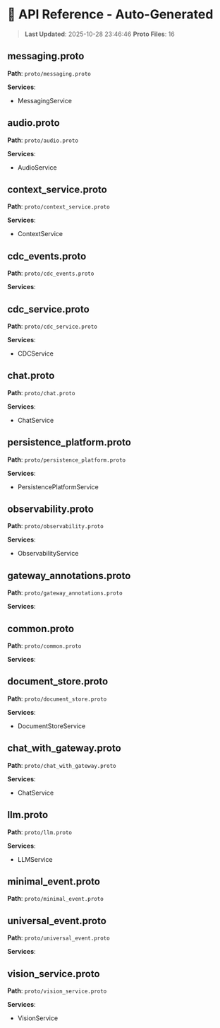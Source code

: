 # 📡 API Reference - Auto-Generated

> **Last Updated**: 2025-10-28 23:46:46
> **Proto Files**: 16

## messaging.proto

**Path**: `proto/messaging.proto`

**Services**:
- MessagingService

## audio.proto

**Path**: `proto/audio.proto`

**Services**:
- AudioService

## context_service.proto

**Path**: `proto/context_service.proto`

**Services**:
- ContextService

## cdc_events.proto

**Path**: `proto/cdc_events.proto`

**Services**:

## cdc_service.proto

**Path**: `proto/cdc_service.proto`

**Services**:
- CDCService

## chat.proto

**Path**: `proto/chat.proto`

**Services**:
- ChatService

## persistence_platform.proto

**Path**: `proto/persistence_platform.proto`

**Services**:
- PersistencePlatformService

## observability.proto

**Path**: `proto/observability.proto`

**Services**:
- ObservabilityService

## gateway_annotations.proto

**Path**: `proto/gateway_annotations.proto`

**Services**:

## common.proto

**Path**: `proto/common.proto`

**Services**:

## document_store.proto

**Path**: `proto/document_store.proto`

**Services**:
- DocumentStoreService

## chat_with_gateway.proto

**Path**: `proto/chat_with_gateway.proto`

**Services**:
- ChatService

## llm.proto

**Path**: `proto/llm.proto`

**Services**:
- LLMService

## minimal_event.proto

**Path**: `proto/minimal_event.proto`

## universal_event.proto

**Path**: `proto/universal_event.proto`

**Services**:

## vision_service.proto

**Path**: `proto/vision_service.proto`

**Services**:
- VisionService


